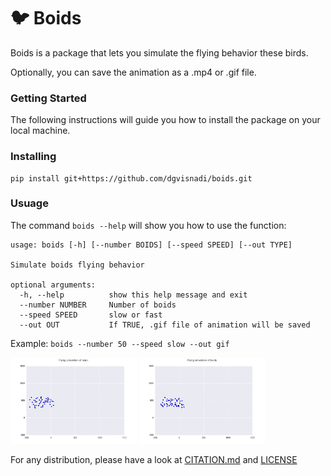 #  :bird: Boids

Boids is a package that lets you simulate the flying behavior these birds.

Optionally, you can save the animation as a .mp4 or .gif file.

### Getting Started

The following instructions will guide you how to install the package on your local machine.

### Installing

```
pip install git+https://github.com/dgvisnadi/boids.git
```

### Usuage

The command ```boids --help``` will show you how to use the function:

```
usage: boids [-h] [--number BOIDS] [--speed SPEED] [--out TYPE]

Simulate boids flying behavior

optional arguments:
  -h, --help          show this help message and exit
  --number NUMBER     Number of boids
  --speed SPEED       slow or fast
  --out OUT           If TRUE, .gif file of animation will be saved
```

Example: ```boids --number 50 --speed slow --out gif```

<img src="/img/boids_slow.gif" width=40%/> <img src="/img/boids_fast.gif" width=40%/>

For any distribution, please have a look at [CITATION.md](/CITATION.md) and [LICENSE](/LICENSE)
